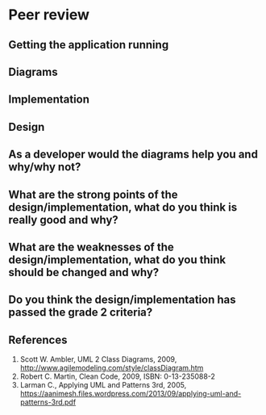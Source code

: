 # Peer review

## Getting the application running

## Diagrams

## Implementation

## Design

## As a developer would the diagrams help you and why/why not?

## What are the strong points of the design/implementation, what do you think is really good and why?

## What are the weaknesses of the design/implementation, what do you think should be changed and why?

## Do you think the design/implementation has passed the grade 2 criteria?

## References
1. Scott W. Ambler, UML 2 Class Diagrams, 2009, http://www.agilemodeling.com/style/classDiagram.htm
2. Robert C. Martin, Clean Code, 2009, ISBN: 0-13-235088-2
3. Larman C., Applying UML and Patterns 3rd, 2005, https://aanimesh.files.wordpress.com/2013/09/applying-uml-and-patterns-3rd.pdf
